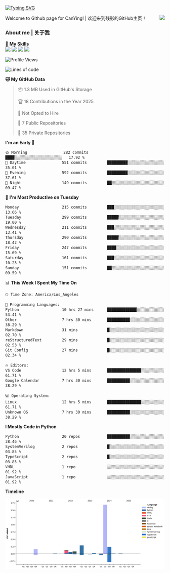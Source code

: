 [![Typing SVG](https://readme-typing-svg.herokuapp.com?size=25&duration=3500&color=00FFFF&vCenter=true&width=250&height=40&lines=Hi+Welcome+%F0%9F%91%8B%F0%9F%8F%BB;I'm+CanYing|残影)](https://git.io/typing-svg)

<a href="#">
  <img align="right" src="https://github-readme-stats.vercel.app/api?username=CanYing0913&count_private=true&rank_icon=github&show_icons=true&bg_color=15,f2f7fd,E0EAFC&" />
</a>

Welcome to Github page for CanYing! | 欢迎来到残影的GitHub主页！

### About me | 关于我

🌟 **My Skills**  
![](https://img.shields.io/badge/-C-A8B9CC?style=flat-square&logo=C&logoColor=fff)
![](https://img.shields.io/badge/-C++-00599C?style=flat-square&logo=Cpp&logoColor=fff)
![](https://img.shields.io/badge/-Python-3776AB?style=flat-square&logo=Python&logoColor=fff)
![](https://img.shields.io/badge/-Linux-000000?style=flat-square&logo=Linux&logoColor=fff)

<!--START_SECTION:waka-->
![Profile Views](http://img.shields.io/badge/Profile%20Views-0-blue)

![Lines of code](https://img.shields.io/badge/From%20Hello%20World%20I%27ve%20Written-26.8%20million%20lines%20of%20code-blue)

**🐱 My GitHub Data** 

> 📦 1.3 MB Used in GitHub's Storage 
 > 
> 🏆 18 Contributions in the Year 2025
 > 
> 🚫 Not Opted to Hire
 > 
> 📜 7 Public Repositories 
 > 
> 🔑 35 Private Repositories 
 > 
**I'm an Early 🐤** 

```text
🌞 Morning                282 commits         ████░░░░░░░░░░░░░░░░░░░░░   17.92 % 
🌆 Daytime                551 commits         █████████░░░░░░░░░░░░░░░░   35.01 % 
🌃 Evening                592 commits         █████████░░░░░░░░░░░░░░░░   37.61 % 
🌙 Night                  149 commits         ██░░░░░░░░░░░░░░░░░░░░░░░   09.47 % 
```
📅 **I'm Most Productive on Tuesday** 

```text
Monday                   215 commits         ███░░░░░░░░░░░░░░░░░░░░░░   13.66 % 
Tuesday                  299 commits         █████░░░░░░░░░░░░░░░░░░░░   19.00 % 
Wednesday                211 commits         ███░░░░░░░░░░░░░░░░░░░░░░   13.41 % 
Thursday                 290 commits         █████░░░░░░░░░░░░░░░░░░░░   18.42 % 
Friday                   247 commits         ████░░░░░░░░░░░░░░░░░░░░░   15.69 % 
Saturday                 161 commits         ███░░░░░░░░░░░░░░░░░░░░░░   10.23 % 
Sunday                   151 commits         ██░░░░░░░░░░░░░░░░░░░░░░░   09.59 % 
```


📊 **This Week I Spent My Time On** 

```text
🕑︎ Time Zone: America/Los_Angeles

💬 Programming Languages: 
Python                   10 hrs 27 mins      █████████████░░░░░░░░░░░░   53.41 % 
Other                    7 hrs 30 mins       ██████████░░░░░░░░░░░░░░░   38.29 % 
Markdown                 31 mins             █░░░░░░░░░░░░░░░░░░░░░░░░   02.70 % 
reStructuredText         29 mins             █░░░░░░░░░░░░░░░░░░░░░░░░   02.53 % 
Git Config               27 mins             █░░░░░░░░░░░░░░░░░░░░░░░░   02.34 % 

🔥 Editors: 
VS Code                  12 hrs 5 mins       ███████████████░░░░░░░░░░   61.71 % 
Google Calendar          7 hrs 30 mins       ██████████░░░░░░░░░░░░░░░   38.29 % 

💻 Operating System: 
Linux                    12 hrs 5 mins       ███████████████░░░░░░░░░░   61.71 % 
Unknown OS               7 hrs 30 mins       ██████████░░░░░░░░░░░░░░░   38.29 % 
```

**I Mostly Code in Python** 

```text
Python                   20 repos            ██████████░░░░░░░░░░░░░░░   38.46 % 
SystemVerilog            2 repos             █░░░░░░░░░░░░░░░░░░░░░░░░   03.85 % 
TypeScript               2 repos             █░░░░░░░░░░░░░░░░░░░░░░░░   03.85 % 
VHDL                     1 repo              ░░░░░░░░░░░░░░░░░░░░░░░░░   01.92 % 
JavaScript               1 repo              ░░░░░░░░░░░░░░░░░░░░░░░░░   01.92 % 
```



**Timeline**

![Lines of Code chart](https://raw.githubusercontent.com/CanYing0913/CanYing0913/master/assets/bar_graph.png)


<!--END_SECTION:waka-->

